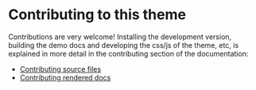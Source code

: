 # Contributing to this theme

Contributions are very welcome! Installing the development version, building
the demo docs and developing the css/js of the theme, etc, is explained in
more detail in the contributing section of the documentation:

- [Contributing source files](docs/community/index.md)
- [Contributing rendered docs](https://pydata-sphinx-theme.readthedocs.io/en/latest/community/index.html)
